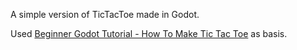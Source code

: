 A simple version of TicTacToe made in Godot.

Used [Beginner Godot Tutorial - How To Make Tic Tac Toe](https://youtu.be/w6leMEr1aGo?si=UT42OfXZsUF8EP-d) as basis.
